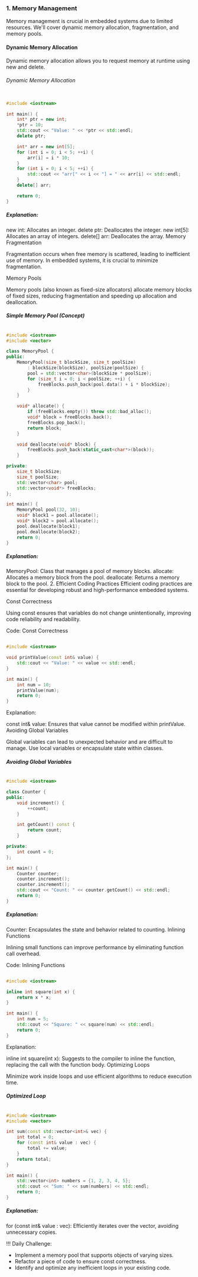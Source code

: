 ### 1. Memory Management
Memory management is crucial in embedded systems due to limited resources. We'll cover dynamic memory allocation, fragmentation, and memory pools.

#### Dynamic Memory Allocation

Dynamic memory allocation allows you to request memory at runtime using new and delete.

######  Dynamic Memory Allocation

```cpp

#include <iostream>

int main() {
    int* ptr = new int;
    *ptr = 10;
    std::cout << "Value: " << *ptr << std::endl;
    delete ptr;

    int* arr = new int[5];
    for (int i = 0; i < 5; ++i) {
        arr[i] = i * 10;
    }
    for (int i = 0; i < 5; ++i) {
        std::cout << "arr[" << i << "] = " << arr[i] << std::endl;
    }
    delete[] arr;

    return 0;
}
```
##### Explanation:

new int: Allocates an integer.
delete ptr: Deallocates the integer.
new int[5]: Allocates an array of integers.
delete[] arr: Deallocates the array.
Memory Fragmentation

Fragmentation occurs when free memory is scattered, leading to inefficient use of memory. In embedded systems, it is crucial to minimize fragmentation.

Memory Pools

Memory pools (also known as fixed-size allocators) allocate memory blocks of fixed sizes, reducing fragmentation and speeding up allocation and deallocation.

##### Simple Memory Pool (Concept)

```cpp

#include <iostream>
#include <vector>

class MemoryPool {
public:
    MemoryPool(size_t blockSize, size_t poolSize) 
        : blockSize(blockSize), poolSize(poolSize) {
        pool = std::vector<char>(blockSize * poolSize);
        for (size_t i = 0; i < poolSize; ++i) {
            freeBlocks.push_back(pool.data() + i * blockSize);
        }
    }

    void* allocate() {
        if (freeBlocks.empty()) throw std::bad_alloc();
        void* block = freeBlocks.back();
        freeBlocks.pop_back();
        return block;
    }

    void deallocate(void* block) {
        freeBlocks.push_back(static_cast<char*>(block));
    }

private:
    size_t blockSize;
    size_t poolSize;
    std::vector<char> pool;
    std::vector<void*> freeBlocks;
};

int main() {
    MemoryPool pool(32, 10);
    void* block1 = pool.allocate();
    void* block2 = pool.allocate();
    pool.deallocate(block1);
    pool.deallocate(block2);
    return 0;
}
```
##### Explanation:

MemoryPool: Class that manages a pool of memory blocks.
allocate: Allocates a memory block from the pool.
deallocate: Returns a memory block to the pool.
2. Efficient Coding Practices
Efficient coding practices are essential for developing robust and high-performance embedded systems.

Const Correctness

Using const ensures that variables do not change unintentionally, improving code reliability and readability.

Code: Const Correctness

```cpp

#include <iostream>

void printValue(const int& value) {
    std::cout << "Value: " << value << std::endl;
}

int main() {
    int num = 10;
    printValue(num);
    return 0;
}
```
Explanation:

const int& value: Ensures that value cannot be modified within printValue.
Avoiding Global Variables

Global variables can lead to unexpected behavior and are difficult to manage. Use local variables or encapsulate state within classes.

##### Avoiding Global Variables

```cpp

#include <iostream>

class Counter {
public:
    void increment() {
        ++count;
    }

    int getCount() const {
        return count;
    }

private:
    int count = 0;
};

int main() {
    Counter counter;
    counter.increment();
    counter.increment();
    std::cout << "Count: " << counter.getCount() << std::endl;
    return 0;
}
```
##### Explanation:

Counter: Encapsulates the state and behavior related to counting.
Inlining Functions

Inlining small functions can improve performance by eliminating function call overhead.

Code: Inlining Functions

```cpp

#include <iostream>

inline int square(int x) {
    return x * x;
}

int main() {
    int num = 5;
    std::cout << "Square: " << square(num) << std::endl;
    return 0;
}
```
Explanation:

inline int square(int x): Suggests to the compiler to inline the function, replacing the call with the function body.
Optimizing Loops

Minimize work inside loops and use efficient algorithms to reduce execution time.

##### Optimized Loop

```cpp

#include <iostream>
#include <vector>

int sum(const std::vector<int>& vec) {
    int total = 0;
    for (const int& value : vec) {
        total += value;
    }
    return total;
}

int main() {
    std::vector<int> numbers = {1, 2, 3, 4, 5};
    std::cout << "Sum: " << sum(numbers) << std::endl;
    return 0;
}
```
##### Explanation:

for (const int& value : vec): Efficiently iterates over the vector, avoiding unnecessary copies.

!!! Daily Challenge:
* Implement a memory pool that supports objects of varying sizes.
* Refactor a piece of code to ensure const correctness.
* Identify and optimize any inefficient loops in your existing code.
